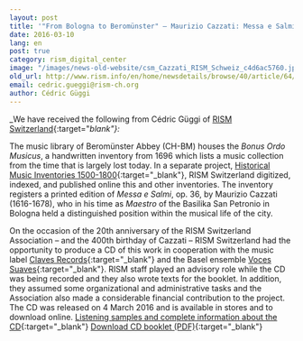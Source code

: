 ```yaml
---
layout: post
title: '"From Bologna to Beromünster" – Maurizio Cazzati: Messa e Salmi, op. 36'
date: 2016-03-10
lang: en
post: true
category: rism_digital_center
image: "/images/news-old-website/csm_Cazzati_RISM_Schweiz_c4d6ac5760.jpg"
old_url: http://www.rism.info/en/home/newsdetails/browse/40/article/64/from-bologna-to-beromuenster-maurizio-cazzati-messa-e-salmi-op-36.html
email: cedric.gueggi@rism-ch.org
author: Cédric Güggi
---
```


_We have received the following from Cédric Güggi of [RISM Switzerland](http://rism-ch.org/){:target="_blank"}:_

The music library of Beromünster Abbey (CH-BM) houses the _Bonus Ordo Musicus_, a handwritten inventory from 1696 which lists a music collection from the time that is largely lost today. In a separate project, [Historical Music Inventories 1500-1800](http://inventories.rism-ch.org/){:target="_blank"}, RISM Switzerland digitized, indexed, and published online this and other inventories. The inventory registers a printed edition of _Messa e Salmi_, op. 36, by Maurizio Cazzati (1616-1678), who in his time as _Maestro_ of the Basilika San Petronio in Bologna held a distinguished position within the musical life of the city.

On the occasion of the 20th anniversary of the RISM Switzerland Association – and the 400th birthday of Cazzati – RISM Switzerland had the opportunity to produce a CD of this work in cooperation with the music label [Claves Records](http://www.claves.ch/){:target="_blank"} and the Basel ensemble [Voces Suaves](http://www.voces-suaves.ch/){:target="_blank"}. RISM staff played an advisory role while the CD was being recorded and they also wrote texts for the booklet. In addition, they assumed some organizational and administrative tasks and the Association also made a considerable financial contribution to the project. The CD was released on 4 March 2016 and is available in stores and to download online.
[
Listening samples and complete information about the CD](http://www.claves.ch/collections/new-releases/products/from-bologna-to-beromunster-maurizio-cazzati-mass-psalms-op-36){:target="_blank"}
[
Download CD booklet (PDF)](http://docs.rism-ch.org/press/CD_1605_booklet.pdf){:target="_blank"}